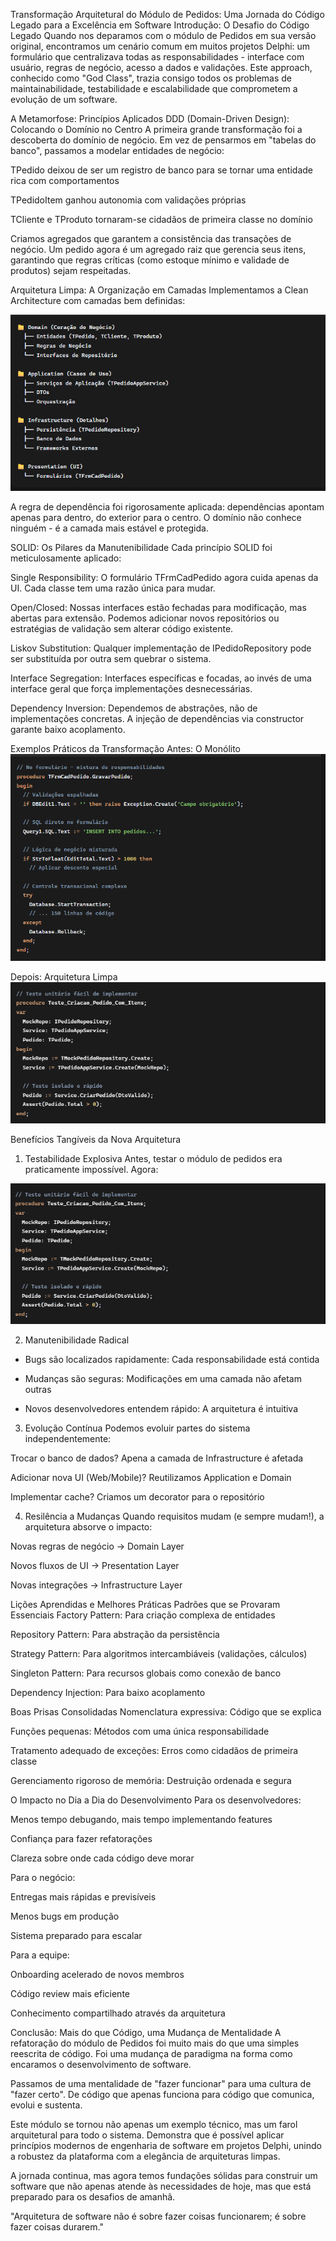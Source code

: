 Transformação Arquitetural do Módulo de Pedidos: Uma Jornada do Código Legado para a Excelência em Software
Introdução: O Desafio do Código Legado
Quando nos deparamos com o módulo de Pedidos em sua versão original, encontramos um cenário comum em muitos projetos Delphi: um formulário que centralizava todas as responsabilidades - interface com usuário, regras de negócio, acesso a dados e validações. Este approach, conhecido como "God Class", trazia consigo todos os problemas de maintainabilidade, testabilidade e escalabilidade que comprometem a evolução de um software.

A Metamorfose: Princípios Aplicados
DDD (Domain-Driven Design): Colocando o Domínio no Centro
A primeira grande transformação foi a descoberta do domínio de negócio. Em vez de pensarmos em "tabelas do banco", passamos a modelar entidades de negócio:

TPedido deixou de ser um registro de banco para se tornar uma entidade rica com comportamentos

TPedidoItem ganhou autonomia com validações próprias

TCliente e TProduto tornaram-se cidadãos de primeira classe no domínio

Criamos agregados que garantem a consistência das transações de negócio. Um pedido agora é um agregado raiz que gerencia seus itens, garantindo que regras críticas (como estoque mínimo e validade de produtos) sejam respeitadas.

Arquitetura Limpa: A Organização em Camadas
Implementamos a Clean Architecture com camadas bem definidas:

![alt text](image.png)

A regra de dependência foi rigorosamente aplicada: dependências apontam apenas para dentro, do exterior para o centro. O domínio não conhece ninguém - é a camada mais estável e protegida.

SOLID: Os Pilares da Manutenibilidade
Cada princípio SOLID foi meticulosamente aplicado:

Single Responsibility: O formulário TFrmCadPedido agora cuida apenas da UI. Cada classe tem uma razão única para mudar.

Open/Closed: Nossas interfaces estão fechadas para modificação, mas abertas para extensão. Podemos adicionar novos repositórios ou estratégias de validação sem alterar código existente.

Liskov Substitution: Qualquer implementação de IPedidoRepository pode ser substituída por outra sem quebrar o sistema.

Interface Segregation: Interfaces específicas e focadas, ao invés de uma interface geral que força implementações desnecessárias.

Dependency Inversion: Dependemos de abstrações, não de implementações concretas. A injeção de dependências via constructor garante baixo acoplamento.

Exemplos Práticos da Transformação
Antes: O Monólito
![alt text](image-1.png)

Depois: Arquitetura Limpa
![alt text](image-3.png)


Benefícios Tangíveis da Nova Arquitetura
1. Testabilidade Explosiva
Antes, testar o módulo de pedidos era praticamente impossível. Agora:

![alt text](image-4.png)

2. Manutenibilidade Radical
 - Bugs são localizados rapidamente: Cada responsabilidade está contida

 - Mudanças são seguras: Modificações em uma camada não afetam outras

 - Novos desenvolvedores entendem rápido: A arquitetura é intuitiva

3. Evolução Contínua
Podemos evoluir partes do sistema independentemente:

Trocar o banco de dados? Apena a camada de Infrastructure é afetada

Adicionar nova UI (Web/Mobile)? Reutilizamos Application e Domain

Implementar cache? Criamos um decorator para o repositório

4. Resilência a Mudanças
Quando requisitos mudam (e sempre mudam!), a arquitetura absorve o impacto:

Novas regras de negócio → Domain Layer

Novos fluxos de UI → Presentation Layer

Novas integrações → Infrastructure Layer

Lições Aprendidas e Melhores Práticas
Padrões que se Provaram Essenciais
Factory Pattern: Para criação complexa de entidades

Repository Pattern: Para abstração da persistência

Strategy Pattern: Para algoritmos intercambiáveis (validações, cálculos)

Singleton Pattern: Para recursos globais como conexão de banco

Dependency Injection: Para baixo acoplamento

Boas Prisas Consolidadas
Nomenclatura expressiva: Código que se explica

Funções pequenas: Métodos com uma única responsabilidade

Tratamento adequado de exceções: Erros como cidadãos de primeira classe

Gerenciamento rigoroso de memória: Destruição ordenada e segura

O Impacto no Dia a Dia do Desenvolvimento
Para os desenvolvedores:

Menos tempo debugando, mais tempo implementando features

Confiança para fazer refatorações

Clareza sobre onde cada código deve morar

Para o negócio:

Entregas mais rápidas e previsíveis

Menos bugs em produção

Sistema preparado para escalar

Para a equipe:

Onboarding acelerado de novos membros

Código review mais eficiente

Conhecimento compartilhado através da arquitetura

Conclusão: Mais do que Código, uma Mudança de Mentalidade
A refatoração do módulo de Pedidos foi muito mais do que uma simples reescrita de código. Foi uma mudança de paradigma na forma como encaramos o desenvolvimento de software.

Passamos de uma mentalidade de "fazer funcionar" para uma cultura de "fazer certo". De código que apenas funciona para código que comunica, evolui e sustenta.

Este módulo se tornou não apenas um exemplo técnico, mas um farol arquitetural para todo o sistema. Demonstra que é possível aplicar princípios modernos de engenharia de software em projetos Delphi, unindo a robustez da plataforma com a elegância de arquiteturas limpas.

A jornada continua, mas agora temos fundações sólidas para construir um software que não apenas atende às necessidades de hoje, mas que está preparado para os desafios de amanhã.

"Arquitetura de software não é sobre fazer coisas funcionarem; é sobre fazer coisas durarem."